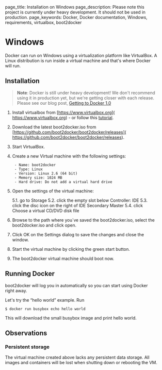 page_title: Installation on Windows
page_description: Please note this project is currently under heavy development. It should not be used in production.
page_keywords: Docker, Docker documentation, Windows, requirements, virtualbox, boot2docker

# Windows

Docker can run on Windows using a virtualization platform like
VirtualBox. A Linux distribution is run inside a virtual machine and
that's where Docker will run.

## Installation

> **Note**:
> Docker is still under heavy development! We don't recommend using it in
> production yet, but we're getting closer with each release. Please see
> our blog post, [Getting to Docker 1.0](
> http://blog.docker.io/2013/08/getting-to-docker-1-0/)

1. Install virtualbox from [https://www.virtualbox.org](
   https://www.virtualbox.org) - or follow this [tutorial](
   http://www.slideshare.net/julienbarbier42/install-virtualbox-on-windows-7).
2. Download the latest boot2docker.iso from
   [https://github.com/boot2docker/boot2docker/releases](
   https://github.com/boot2docker/boot2docker/releases).
3. Start VirtualBox.
4. Create a new Virtual machine with the following settings:

        - Name: boot2docker
        - Type: Linux
        - Version: Linux 2.6 (64 bit)
        - Memory size: 1024 MB
        - Hard drive: Do not add a virtual hard drive

5. Open the settings of the virtual machine:

    5.1. go to Storage
    5.2. click the empty slot below Controller: IDE
    5.3. click the disc icon on the right of IDE Secondary Master
    5.4. click Choose a virtual CD/DVD disk file

6. Browse to the path where you`ve saved the boot2docker.iso, select
   the boot2docker.iso and click open.

7. Click OK on the Settings dialog to save the changes and close the
   window.

8. Start the virtual machine by clicking the green start button.

9. The boot2docker virtual machine should boot now.

## Running Docker

boot2docker will log you in automatically so you can start using Docker
right away.

Let's try the “hello world” example. Run

    $ docker run busybox echo hello world

This will download the small busybox image and print hello world.

## Observations

### Persistent storage

The virtual machine created above lacks any persistent data storage. All
images and containers will be lost when shutting down or rebooting the
VM.
